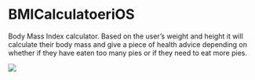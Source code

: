 # BMICalculatoeriOS

Body Mass Index calculator. Based on the user’s weight and height it will calculate their body mass and give a piece of health advice depending on whether if they have eaten too many pies or if they need to eat more pies.

![](https://media.giphy.com/media/9mskdXicx0L7NIg2U0/giphy.gif)

